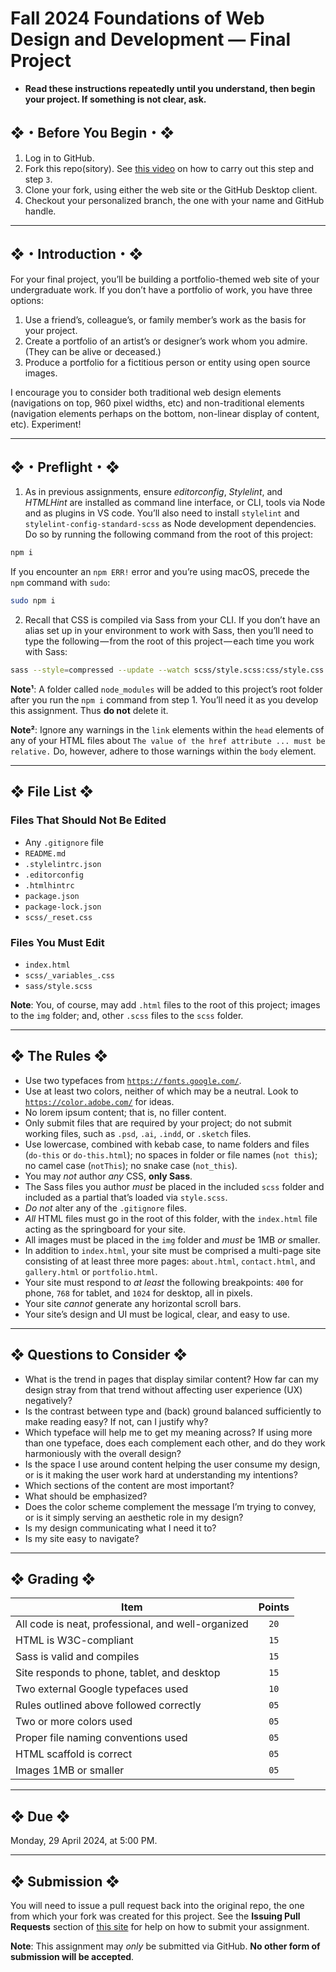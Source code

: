 # Fall 2024 Foundations of Web Design and Development — Final Project

* **Read these instructions repeatedly until you understand, then begin your project. If something is not clear, ask.**

## ❖・Before You Begin・❖

1. Log in to GitHub.
2. Fork this repo(sitory). See [this video](http://code-warrior.github.io/tutorials/git/github/forking-and-cloning-at-the-github-web-site/) on how to carry out this step and step `3`.
3. Clone your fork, using either the web site or the GitHub Desktop client.
4. Checkout your personalized branch, the one with your name and GitHub handle.

---

## ❖・Introduction・❖

For your final project, you’ll be building a portfolio-themed web site of your undergraduate work. If you don’t have a portfolio of work, you have three options:

1. Use a friend’s, colleague’s, or family member’s work as the basis for your project.
2. Create a portfolio of an artist’s or designer’s work whom you admire. (They can be alive or deceased.)
3. Produce a portfolio for a fictitious person or entity using open source images.

I encourage you to consider both traditional web design elements (navigations on top, 960 pixel widths, etc) and non-traditional elements (navigation elements perhaps on the bottom, non-linear display of content, etc). Experiment!

---

## ❖・Preflight・❖

1. As in previous assignments, ensure _editorconfig_, _Stylelint_, and _HTMLHint_ are installed as command line interface, or CLI, tools via Node and as plugins in VS code. You’ll also need to install `stylelint` and `stylelint-config-standard-scss` as Node development dependencies. Do so by running the following command from the root of this project:

```bash
npm i
```

If you encounter an `npm ERR!` error and you’re using macOS, precede the `npm` command with `sudo`:

```bash
sudo npm i
```

2. Recall that CSS is compiled via Sass from your CLI. If you don’t have an alias set up in your environment to work with Sass, then you’ll need to type the following — from the root of this project — each time you work with Sass:

```bash
sass --style=compressed --update --watch scss/style.scss:css/style.css
```

**Note¹**: A folder called `node_modules` will be added to this project’s root folder after you run the `npm i` command from step 1. You’ll need it as you develop this assignment. Thus **do not** delete it.

**Note²**: Ignore any warnings in the `link` elements within the `head` elements of any of your HTML files about `The value of the href attribute ... must be relative.` Do, however, adhere to those warnings within the `body` element.

---

## ❖ File List ❖

### Files That Should Not Be Edited

* Any `.gitignore` file
* `README.md`
* `.stylelintrc.json`
* `.editorconfig`
* `.htmlhintrc`
* `package.json`
* `package-lock.json`
* `scss/_reset.css`

### Files You Must Edit

* `index.html`
* `scss/_variables_.css`
* `sass/style.scss`

**Note**: You, of course, may add `.html` files to the root of this project; images to the `img` folder; and, other `.scss` files to the `scss` folder.

---

## ❖ The Rules ❖

* Use two typefaces from [`https://fonts.google.com/`](https://fonts.google.com/).
* Use at least two colors, neither of which may be a neutral. Look to [`https://color.adobe.com/`](https://color.adobe.com/) for ideas.
* No lorem ipsum content; that is, no filler content.
* Only submit files that are required by your project; do not submit working files, such as `.psd`, `.ai`, `.indd`, or `.sketch` files.
* Use lowercase, combined with kebab case, to name folders and files (`do-this` or `do-this.html`); no spaces in folder or file names (`not this`); no camel case (`notThis`); no snake case (`not_this`).
* You may _not_ author _any_ CSS, **only Sass**.
* The Sass files you author _must_ be placed in the included `scss` folder and included as a partial that’s loaded via `style.scss`.
* _Do not_ alter any of the `.gitignore` files.
* _All_ HTML files must go in the root of this folder, with the `index.html` file acting as the springboard for your site.
* All images must be placed in the `img` folder and _must_ be 1MB _or_ smaller.
* In addition to `index.html`, your site must be comprised a multi-page site consisting of at least three more pages: `about.html`, `contact.html`, and `gallery.html` or `portfolio.html`.
* Your site must respond to _at least_ the following breakpoints: `400` for phone, `768` for tablet, and `1024` for desktop, all in pixels.
* Your site _cannot_ generate any horizontal scroll bars.
* Your site’s design and UI must be logical, clear, and easy to use.

---

## ❖ Questions to Consider ❖

* What is the trend in pages that display similar content? How far can my design stray from that trend without affecting user experience (UX) negatively?
* Is the contrast between type and (back) ground balanced sufficiently to make reading easy? If not, can I justify why?
* Which typeface will help me to get my meaning across? If using more than one typeface, does each complement each other, and do they work harmoniously with the overall design?
* Is the space I use around content helping the user consume my design, or is it making the user work hard at understanding my intentions?
* Which sections of the content are most important?
* What should be emphasized?
* Does the color scheme complement the message I’m trying to convey, or is it simply serving an aesthetic role in my design?
* Is my design communicating what I need it to?
* Is my site easy to navigate?

---

## ❖ Grading ❖

| Item                                                                           | Points |
|--------------------------------------------------------------------------------|:------:|
| All code is neat, professional, and well-organized                             | `20`   |
| HTML is W3C-compliant                                                          | `15`   |
| Sass is valid and compiles                                                     | `15`   |
| Site responds to phone, tablet, and desktop                                    | `15`   |
| Two external Google typefaces used                                             | `10`   |
| Rules outlined above followed correctly                                        | `05`   |
| Two or more colors used                                                        | `05`   |
| Proper file naming conventions used                                            | `05`   |
| HTML scaffold is correct                                                       | `05`   |
| Images 1MB or smaller                                                          | `05`   |

---

## ❖ Due ❖

Monday, 29 April 2024, at 5:00 PM.

---

## ❖ Submission ❖

You will need to issue a pull request back into the original repo, the one from which your fork was created for this project. See the **Issuing Pull Requests** section of [this site](http://code-warrior.github.io/tutorials/git/github/index.html) for help on how to submit your assignment.

**Note**: This assignment may _only_ be submitted via GitHub. **No other form of submission will be accepted**.
